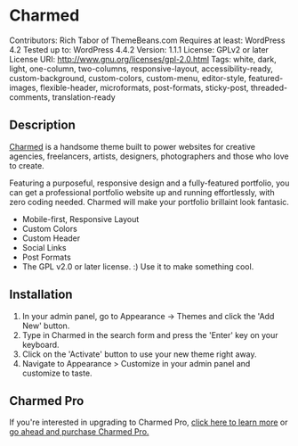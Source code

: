 # Charmed #

Contributors: Rich Tabor of ThemeBeans.com
Requires at least: WordPress 4.2
Tested up to: WordPress 4.4.2
Version: 1.1.1
License: GPLv2 or later
License URI: http://www.gnu.org/licenses/gpl-2.0.html
Tags: white, dark, light, one-column, two-columns, responsive-layout, accessibility-ready, custom-background, custom-colors, custom-menu, editor-style, featured-images, flexible-header, microformats, post-formats, sticky-post, threaded-comments, translation-ready

## Description ##

<a href="http://themebeans.com/themes/charmed">Charmed</a> is a handsome theme built to power websites for creative agencies, freelancers, artists, designers, photographers and those who love to create.

Featuring a purposeful, responsive design and a fully-featured portfolio, you can get a professional portfolio website up and running effortlessly, with  zero coding needed. Charmed will make your portfolio brillaint look fantasic.

* Mobile-first, Responsive Layout
* Custom Colors
* Custom Header
* Social Links
* Post Formats
* The GPL v2.0 or later license. :) Use it to make something cool.

## Installation ##

1. In your admin panel, go to Appearance -> Themes and click the 'Add New' button.
2. Type in Charmed in the search form and press the 'Enter' key on your keyboard.
3. Click on the 'Activate' button to use your new theme right away.
4. Navigate to Appearance > Customize in your admin panel and customize to taste.

## Charmed Pro ##

If you're interested in upgrading to Charmed Pro, <a href="http://themebeans.com/?p=77027">click here to learn more</a> or <a href="http://themebeans.com/checkout?edd_action=add_to_cart&amp;download_id=75780">go ahead and purchase Charmed Pro.</a>